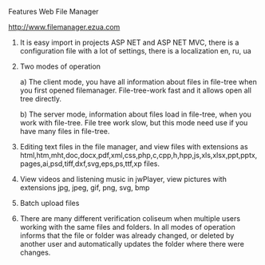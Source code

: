 Features Web File Manager

<a href="http://www.filemanager.ezua.com">http://www.filemanager.ezua.com</a>

1. It is easy import in projects ASP NET and ASP NET MVC, there is a configuration file with a lot of settings, there is a localization en, ru, ua

2. Two modes of operation

    a) The client mode, you have all information about files in file-tree when you first opened filemanager. File-tree-work fast and it allows open all tree directly.

    b) The server mode, information about files load in file-tree, when you work with file-tree. File tree work slow, but this mode need use if you have many files in file-tree.

2. Editing text files in the file manager, and view files with extensions as html,htm,mht,doc,docx,pdf,xml,css,php,c,cpp,h,hpp,js,xls,xlsx,ppt,pptx,pages,ai,psd,tiff,dxf,svg,eps,ps,ttf,xp files.

3. View videos and listening music in jwPlayer, view pictures with extensions jpg, jpeg, gif, png, svg, bmp

4. Batch upload files

5. There are many different verification coliseum when multiple users working with the same files and folders. In all modes of operation informs that the file or folder was already changed, or deleted by another user and automatically updates the folder where there were changes.
